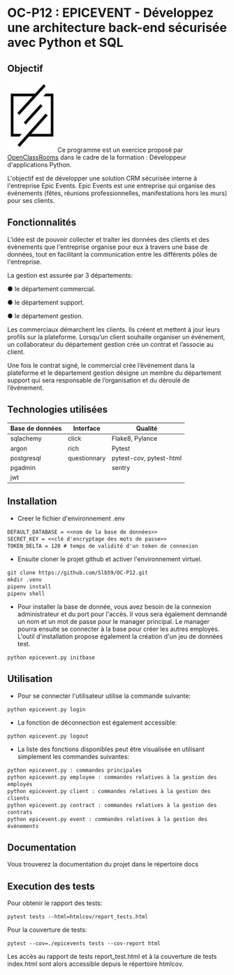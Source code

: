 # OC-P12 : EPICEVENT - Développez une architecture back-end sécurisée avec Python et SQL

## Objectif
![logo](assets/logo.png)
Ce programme est un exercice proposé par [OpenClassRooms](https://openclassrooms.com/fr/) dans le cadre de la formation :
Développeur d'applications Python.

L'objectif est de développer une solution CRM sécurisée interne à l'entreprise Epic Events.
Epic Events est une entreprise qui organise des événements (fêtes, réunions professionnelles, manifestations hors les murs) pour ses clients.


## Fonctionnalités
L'idée est de pouvoir collecter et traiter les données des clients et des évènements que l'entreprise
organise pour eux à travers une base de données, tout en facilitant la communication entre les
différents pôles de l'entreprise.

La gestion est assurée par 3 départements:

● le département commercial.

● le département support.

● le département gestion.

Les commerciaux démarchent les clients. Ils créent et mettent à jour leurs profils sur la plateforme. Lorsqu’un client souhaite organiser un événement, un collaborateur du département gestion crée un contrat et l’associe au client.

Une fois le contrat signé, le commercial crée l’événement dans la plateforme et le département gestion désigne un membre du
département support qui sera responsable de l’organisation et du déroulé de l’événement.

## Technologies utilisées

<div align="center">

| Base de données | Interface    | Qualité                 |
|-----------------|--------------|-------------------------|
| sqlachemy       | click        | Flake8, Pylance         |
| argon           | rich         | Pytest                  |
| postgresql | questionnary | pytest-cov, pytest-html |
| pgadmin    |              | sentry                  |
| jwt |||
</div>

## Installation

- Creer le fichier d'environnement .env

```
DEFAULT_DATABASE = <<nom de la base de données>>
SECRET_KEY = <<clé d'encryptage des mots de passe>>
TOKEN_DELTA = 120 # temps de validité d'un token de connexion
```

- Ensuite cloner le projet github et activer l'environnement virtuel.

```
git clone https://github.com/Slb59/OC-P12.git
mkdir .venv
pipenv install
pipenv shell
```

- Pour installer la base de donnée, vous avez besoin de la connexion administrateur et du port pour l'accès. Il vous sera également demnandé un nom et un mot de passe pour le manager principal. Le manager pourra ensuite se connecter à la base pour créer les autres employés. L'outil d'installation propose également la création d'un jeu de données test.

```
python epicevent.py initbase
```

## Utilisation

- Pour se connecter l'utilisateur utilise la commande suivante:
```
python epicevent.py login
```

- La fonction de déconnection est également accessible:
```
python epicevent.py logout
```

- La liste des fonctions disponibles peut être visualisée en utilisant simplement les commandes suivantes:
```
python epicevent.py : commandes principales
python epicevent.py employee : commandes relatives à la gestion des employés
python epicevent.py client : commandes relatives à la gestion des clients
python epicevent.py contract : commandes relatives à la gestion des contrats
python epicevent.py event : commandes relatives à la gestion des évènements
```

## Documentation

Vous trouverez la documentation du projet dans le répertoire docs

## Execution des tests

Pour obtenir le rapport des tests:
```
pytest tests --html=htmlcov/report_tests.html
```

Pour la couverture de tests:
```
pytest --cov=./epicevents tests --cov-report html
```

Les accès au rapport de tests report_test.html et à la couverture de tests index.html
sont alors accessible depuis le répertoire htmlcov.
